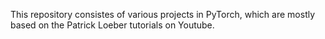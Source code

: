 This repository consistes of various projects in PyTorch, which are mostly based on the Patrick Loeber tutorials on Youtube.





